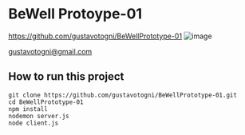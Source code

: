 # BeWell Protoype-01

https://github.com/gustavotogni/BeWellPrototype-01
![image](https://user-images.githubusercontent.com/19785036/60057799-39d83700-96bc-11e9-9897-3f7423ee5e79.png)

gustavotogni@gmail.com

## How to run this project

```
git clone https://github.com/gustavotogni/BeWellPrototype-01.git
cd BeWellPrototype-01
npm install
nodemon server.js
node client.js
```